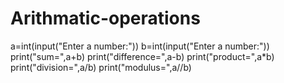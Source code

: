 # Arithmatic-operations
a=int(input("Enter a number:"))
b=int(input("Enter a number:"))
print("sum=",a+b)
print("difference=",a-b)
print("product=",a*b)
print("division=",a/b)
print("modulus=",a//b)
